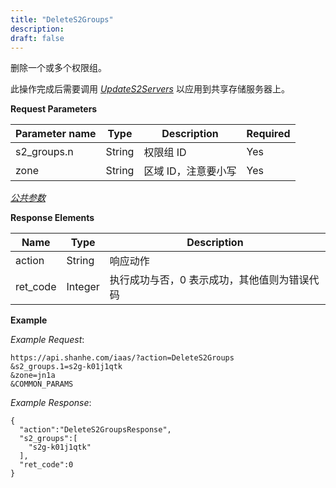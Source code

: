 ```yaml
---
title: "DeleteS2Groups"
description: 
draft: false
---
```




删除一个或多个权限组。

此操作完成后需要调用 [_UpdateS2Servers_](../update_s2_servers/) 以应用到共享存储服务器上。

**Request Parameters**

| Parameter name | Type | Description | Required |
| --- | --- | --- | --- |
| s2_groups.n | String | 权限组 ID | Yes |
| zone | String | 区域 ID，注意要小写 | Yes |

[_公共参数_](../../../parameters/)

**Response Elements**

| Name | Type | Description |
| --- | --- | --- |
| action | String | 响应动作 |
| ret_code | Integer | 执行成功与否，0 表示成功，其他值则为错误代码 |

**Example**

_Example Request_:

```
https://api.shanhe.com/iaas/?action=DeleteS2Groups
&s2_groups.1=s2g-k01j1qtk
&zone=jn1a
&COMMON_PARAMS
```

_Example Response_:

```
{
  "action":"DeleteS2GroupsResponse",
  "s2_groups":[
    "s2g-k01j1qtk"
  ],
  "ret_code":0
}
```
